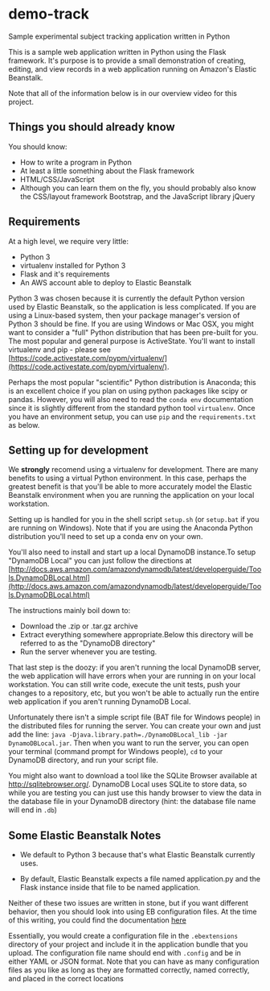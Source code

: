 demo-track
====================

Sample experimental subject tracking application written in Python

This is a sample web application written in Python using the Flask framework. It's
purpose is to provide a small demonstration of creating, editing, and view records
in a web application running on Amazon's Elastic Beanstalk.

Note that all of the information below is in our overview video for this
project.


Things you should already know
-------------------------------

You should know:

 * How to write a program in Python
 * At least a little something about the Flask framework
 * HTML/CSS/JavaScript
 * Although you can learn them on the fly, you should probably also know the
   CSS/layout framework Bootstrap, and the JavaScript library jQuery


Requirements
-------------------

At a high level, we require very little:

 * Python 3
 * virtualenv installed for Python 3
 * Flask and it's requirements
 * An AWS account able to deploy to Elastic Beanstalk

Python 3 was chosen because it is currently the default Python version used by
Elastic Beanstalk, so the application is less complicated. If you are using a
Linux-based system, then your package manager's version of Python 3 should be
fine. If you are using Windows or Mac OSX, you might want to consider a "full"
Python distribution that has been pre-built for you. The most popular and
general purpose is ActiveState. You'll want to install virtualenv and pip -
please see
[https://code.activestate.com/pypm/virtualenv/](https://code.activestate.com/pypm/virtualenv/).

Perhaps the most popular "scientific" Python distribution is Anaconda; this is
an excellent choice if you plan on using python packages like scipy or pandas.
However, you will also need to read the `conda env` documentation since it is
slightly different from the standard python tool `virtualenv`. Once you have
an environment setup, you can use `pip` and the `requirements.txt` as below.


Setting up for development
------------------------------

We **strongly** recomend using a virtualenv for development. There are many
benefits to using a virtual Python environment. In this case, perhaps the
greatest benefit is that you'll be able to more accurately model the Elastic
Beanstalk environment when you are running the application on your local
workstation.

Setting up is handled for you in the shell script `setup.sh` (or `setup.bat`
if you are running on Windows). Note that if you are using the Anaconda Python
distribution you'll need to set up a conda env on your own.

You'll also need to install and start up a local DynamoDB instance.To setup
"DynamoDB Local" you can just follow the directions at
[http://docs.aws.amazon.com/amazondynamodb/latest/developerguide/Tools.DynamoDBLocal.html](http://docs.aws.amazon.com/amazondynamodb/latest/developerguide/Tools.DynamoDBLocal.html)

The instructions mainly boil down to:

  * Download the .zip or .tar.gz archive
  * Extract everything somewhere appropriate.Below this directory will be
    referred to as the "DynamoDB directory"
  * Run the server whenever you are testing. 

That last step is the doozy: if you aren't running the local DynamoDB server,
the web application will have errors when your are running in on your local
workstation. You can still write code, execute the unit tests, push your
changes to a repository, etc, but you won't be able to actually run the
entire web application if you aren't running DynamoDB Local.

Unfortunately there isn't a simple script file (BAT file for Windows people) in
the distributed files for running the server. You can create your own and just
add the line:
`java -Djava.library.path=./DynamoDBLocal_lib -jar DynamoDBLocal.jar`.
Then when you want to run the server, you can open your terminal (command
prompt for Windows people), `cd` to your DynamoDB directory, and run
your script file.

You might also want to download a tool like the SQLite Browser available at
http://sqlitebrowser.org/. DynamoDB Local uses SQLite to store data, so while
you are testing you can just use this handy browser to view the data in the
database file in your DynamoDB directory (hint: the database file name will
end in `.db`)


Some Elastic Beanstalk Notes
--------------------------------------

 * We default to Python 3 because that's what Elastic Beanstalk currently uses.

 * By default, Elastic Beanstalk expects a file named application.py and the Flask
   instance inside that file to be named application.

Neither of these two issues are written in stone, but if you want different
behavior, then you should look into using EB configuration files. At the time
of this writing, you could find the documentation
[here](http://docs.aws.amazon.com/elasticbeanstalk/latest/dg/create-deploy-python-custom-container.html)

Essentially, you would create a configuration file in the `.ebextensions`
directory of your project and include it in the application bundle that you
upload. The configuration file name should end with `.config` and be in either
YAML or JSON format. Note that you can have as many configuration files as you
like as long as they are formatted correctly, named correctly, and placed in
the correct locations
